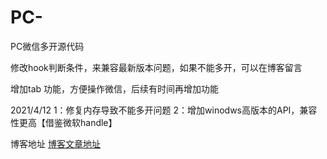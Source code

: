 # PC-
PC微信多开源代码

修改hook判断条件，来兼容最新版本问题，如果不能多开，可以在博客留言

增加tab 功能，方便操作微信，后续有时间再增加功能

2021/4/12
1：修复内存导致不能多开问题
2：增加winodws高版本的API，兼容性更高【借鉴微软handle】

博客地址
[博客文章地址](http://www.xiaoyutang.net/toptic/%e5%be%ae%e4%bf%a1/pc%e5%be%ae%e4%bf%a1%e5%a4%9a%e5%bc%80%e6%9c%80%e6%96%b0%e4%bb%a3%e7%a0%81%e3%80%90%e5%85%bc%e5%ae%b9%e6%80%a7%e9%9d%9e%e5%b8%b8%e9%ab%98%e3%80%91/)
